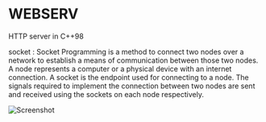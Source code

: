 # WEBSERV
HTTP server in C++98

socket : Socket Programming is a method to connect two nodes over a network to establish a means of communication between those two nodes. A node represents a computer or a physical device with an internet connection. A socket is the endpoint used for connecting to a node. The signals required to implement the connection between two nodes are sent and received using the sockets on each node respectively.

![Screenshot](https://developer.mozilla.org/en-US/docs/Learn/Common_questions/Web_mechanics/What_is_a_web_server/web-server.svg)
